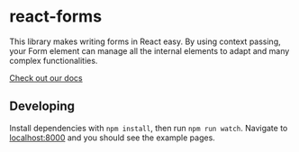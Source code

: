 # react-forms

This library makes writing forms in React easy.
By using context passing, your Form element can manage all
the internal elements to adapt and many complex functionalities.

[Check out our docs](https://hammerandchisel.github.io/react-forms/)

## Developing

Install dependencies with `npm install`, then run `npm run watch`.
Navigate to [localhost:8000](http://localhost:8000) and you should see the example pages.
